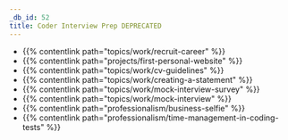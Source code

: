 ```yaml
---
_db_id: 52
title: Coder Interview Prep DEPRECATED
---
```


- {{% contentlink path="topics/work/recruit-career" %}}
- {{% contentlink path="projects/first-personal-website" %}}
- {{% contentlink path="topics/work/cv-guidelines" %}}
- {{% contentlink path="topics/work/creating-a-statement" %}}
- {{% contentlink path="topics/work/mock-interview-survey" %}}
- {{% contentlink path="topics/work/mock-interview" %}}
- {{% contentlink path="professionalism/business-selfie" %}}
- {{% contentlink path="professionalism/time-management-in-coding-tests" %}}
